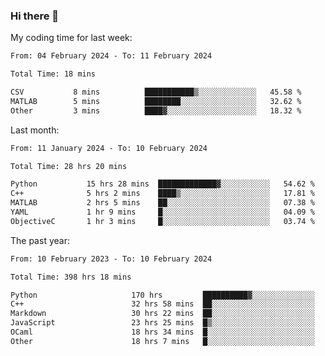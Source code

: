 ### Hi there 👋

My coding time for last week:

<!--START_SECTION:week-->

```txt
From: 04 February 2024 - To: 11 February 2024

Total Time: 18 mins

CSV           8 mins          ███████████▒░░░░░░░░░░░░░   45.58 %
MATLAB        5 mins          ████████░░░░░░░░░░░░░░░░░   32.62 %
Other         3 mins          ████▓░░░░░░░░░░░░░░░░░░░░   18.32 %
```

<!--END_SECTION:week-->

Last month:

<!--START_SECTION:month-->

```txt
From: 11 January 2024 - To: 10 February 2024

Total Time: 28 hrs 20 mins

Python           15 hrs 28 mins  █████████████▓░░░░░░░░░░░   54.62 %
C++              5 hrs 2 mins    ████▒░░░░░░░░░░░░░░░░░░░░   17.81 %
MATLAB           2 hrs 5 mins    ██░░░░░░░░░░░░░░░░░░░░░░░   07.38 %
YAML             1 hr 9 mins     █░░░░░░░░░░░░░░░░░░░░░░░░   04.09 %
ObjectiveC       1 hr 3 mins     █░░░░░░░░░░░░░░░░░░░░░░░░   03.74 %
```

<!--END_SECTION:month-->

The past year:

<!--START_SECTION:year-->

```txt
From: 10 February 2023 - To: 10 February 2024

Total Time: 398 hrs 18 mins

Python                     170 hrs         ██████████▓░░░░░░░░░░░░░░   42.68 %
C++                        32 hrs 58 mins  ██░░░░░░░░░░░░░░░░░░░░░░░   08.28 %
Markdown                   30 hrs 22 mins  ██░░░░░░░░░░░░░░░░░░░░░░░   07.63 %
JavaScript                 23 hrs 25 mins  █▒░░░░░░░░░░░░░░░░░░░░░░░   05.88 %
OCaml                      18 hrs 34 mins  █░░░░░░░░░░░░░░░░░░░░░░░░   04.66 %
Other                      18 hrs 7 mins   █░░░░░░░░░░░░░░░░░░░░░░░░   04.55 %
```

<!--END_SECTION:year-->
